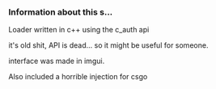 ### Information about this s...
Loader written in c++ using the c_auth api

it's old shit, API is dead... so it might be useful for someone.

interface was made in imgui.

Also included a horrible injection for csgo
